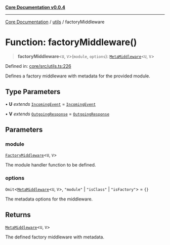 [**Core Documentation v0.0.4**](../../README.md)

***

[Core Documentation](../../modules.md) / [utils](../README.md) / factoryMiddleware

# Function: factoryMiddleware()

> **factoryMiddleware**\<`U`, `V`\>(`module`, `options`): [`MetaMiddleware`](../../declarations/type-aliases/MetaMiddleware.md)\<`U`, `V`\>

Defined in: [core/src/utils.ts:226](https://github.com/stonemjs/core/blob/93efe04ef1a71ad6f49c3b315da54d45ace50f23/src/utils.ts#L226)

Defines a factory middleware with metadata for the provided module.

## Type Parameters

• **U** *extends* [`IncomingEvent`](../../events/IncomingEvent/classes/IncomingEvent.md) = [`IncomingEvent`](../../events/IncomingEvent/classes/IncomingEvent.md)

• **V** *extends* [`OutgoingResponse`](../../events/OutgoingResponse/classes/OutgoingResponse.md) = [`OutgoingResponse`](../../events/OutgoingResponse/classes/OutgoingResponse.md)

## Parameters

### module

[`FactoryMiddleware`](../../declarations/type-aliases/FactoryMiddleware.md)\<`U`, `V`\>

The module handler function to be defined.

### options

`Omit`\<[`MetaMiddleware`](../../declarations/type-aliases/MetaMiddleware.md)\<`U`, `V`\>, `"module"` \| `"isClass"` \| `"isFactory"`\> = `{}`

The metadata options for the middleware.

## Returns

[`MetaMiddleware`](../../declarations/type-aliases/MetaMiddleware.md)\<`U`, `V`\>

The defined factory middleware with metadata.
